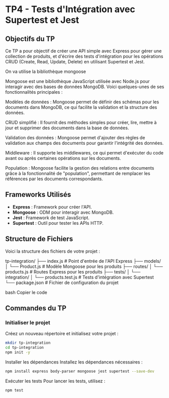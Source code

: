 # TP4 - Tests d'Intégration avec Supertest et Jest

## Objectifs du TP

Ce TP a pour objectif de créer une API simple avec Express pour gérer une collection de produits, et d'écrire des tests d'intégration pour les opérations CRUD (Create, Read, Update, Delete) en utilisant Supertest et Jest.


On va utilise la bibliothèque mongoose

Mongoose est une bibliothèque JavaScript utilisée avec Node.js pour interagir avec des bases de données MongoDB. Voici quelques-unes de ses fonctionnalités principales :

Modèles de données : Mongoose permet de définir des schémas pour les documents dans MongoDB, ce qui facilite la validation et la structure des données.

CRUD simplifié : Il fournit des méthodes simples pour créer, lire, mettre à jour et supprimer des documents dans la base de données.

Validation des données : Mongoose permet d'ajouter des règles de validation aux champs des documents pour garantir l'intégrité des données.

Middleware : Il supporte les middlewares, ce qui permet d'exécuter du code avant ou après certaines opérations sur les documents.

Population : Mongoose facilite la gestion des relations entre documents grâce à la fonctionnalité de "population", permettant de remplacer les références par les documents correspondants.


## Frameworks Utilisés

- **Express** : Framework pour créer l'API.
- **Mongoose** : ODM pour interagir avec MongoDB.
- **Jest** : Framework de test JavaScript.
- **Supertest** : Outil pour tester les APIs HTTP.

## Structure de Fichiers

Voici la structure des fichiers de votre projet :

tp-integration/
├── index.js # Point d'entrée de l'API Express
├── models/
│ └── Product.js # Modèle Mongoose pour les produits
├── routes/
│ └── products.js # Routes Express pour les produits
├── tests/
│ └── integration/
│ └── products.test.js # Tests d'intégration avec Supertest
└── package.json # Fichier de configuration du projet

bash
Copier le code

## Commandes du TP

### Initialiser le projet

Créez un nouveau répertoire et initialisez votre projet :

```bash
mkdir tp-integration
cd tp-integration
npm init -y
```

Installer les dépendances
Installez les dépendances nécessaires :

```bash
npm install express body-parser mongoose jest supertest --save-dev
```

Exécuter les tests
Pour lancer les tests, utilisez :

```bash
npm test
```



